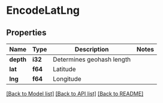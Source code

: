 # EncodeLatLng

## Properties

Name | Type | Description | Notes
------------ | ------------- | ------------- | -------------
**depth** | **i32** | Determines geohash length | 
**lat** | **f64** | Latitude | 
**lng** | **f64** | Longitude | 

[[Back to Model list]](../README.md#documentation-for-models) [[Back to API list]](../README.md#documentation-for-api-endpoints) [[Back to README]](../README.md)


